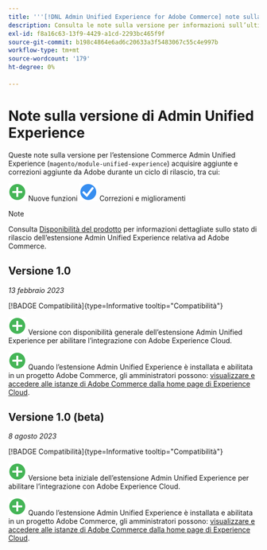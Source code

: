 ```yaml
---
title: '''[!DNL Admin Unified Experience for Adobe Commerce] note sulla versione'
description: Consulta le note sulla versione per informazioni sull’ultima versione di [!DNL Admin Unified Experience] estensione per Commerce.
exl-id: f8a16c63-13f9-4429-a1cd-2293bc465f9f
source-git-commit: b198c4864e6ad6c20633a3f5483067c55c4e997b
workflow-type: tm+mt
source-wordcount: '179'
ht-degree: 0%

---
```


# Note sulla versione di Admin Unified Experience

Queste note sulla versione per l’estensione Commerce Admin Unified Experience (`magento/module-unified-experience`) acquisire aggiunte e correzioni aggiunte da Adobe durante un ciclo di rilascio, tra cui:

![Nuovo](../assets/new.svg) Nuove funzioni
![Problema risolto](../assets/fix.svg) Correzioni e miglioramenti


>[!NOTE]
>
>Consulta [Disponibilità del prodotto](https://experienceleague.adobe.com/docs/commerce-operations/release/product-availability.html) per informazioni dettagliate sullo stato di rilascio dell’estensione Admin Unified Experience relativa ad Adobe Commerce.

## Versione 1.0

*13 febbraio 2023*

[!BADGE Compatibilità]{type=Informative tooltip="Compatibilità"}

![Nuovo](../assets/new.svg) Versione con disponibilità generale dell’estensione Admin Unified Experience per abilitare l’integrazione con Adobe Experience Cloud.

![Nuovo](../assets/new.svg) Quando l’estensione Admin Unified Experience è installata e abilitata in un progetto Adobe Commerce, gli amministratori possono: [visualizzare e accedere alle istanze di Adobe Commerce dalla home page di Experience Cloud](admin-unified-experience-integration-overview.md).


## Versione 1.0 (beta)

*8 agosto 2023*

[!BADGE Compatibilità]{type=Informative tooltip="Compatibilità"}

![Nuovo](../assets/new.svg) Versione beta iniziale dell’estensione Admin Unified Experience per abilitare l’integrazione con Adobe Experience Cloud.

![Nuovo](../assets/new.svg) Quando l’estensione Admin Unified Experience è installata e abilitata in un progetto Adobe Commerce, gli amministratori possono: [visualizzare e accedere alle istanze di Adobe Commerce dalla home page di Experience Cloud](admin-unified-experience-integration-overview.md).
